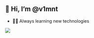 ## 👋 Hi, I’m @v1mnt
- 👨‍💻 Always learning new technologies

<div>
  <img height="em" src="https://github-readme-stats.vercel.app/api?username=v1mnt&show_icons=true&theme=radical">
</div>

<!---
v1mnt/v1mnt is a ✨ special ✨ repository because its `README.md` (this file) appears on your GitHub profile.
You can click the Preview link to take a look at your changes.
--->
